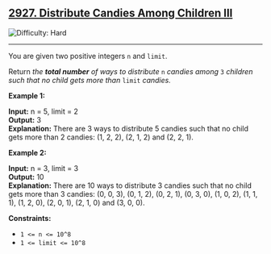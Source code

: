 ## [2927\. Distribute Candies Among Children III](https://leetcode.com/problems/distribute-candies-among-children-iii)

![Difficulty: Hard](https://img.shields.io/badge/Difficulty-Hard-red)

---

You are given two positive integers `n` and `limit`.

Return _the **total number** of ways to distribute_ `n` _candies among_ `3` _children such that no child gets more than_ `limit` _candies._

**Example 1:**

**Input:** n = 5, limit = 2  
**Output:** 3  
**Explanation:** There are 3 ways to distribute 5 candies such that no child gets more than 2 candies: (1, 2, 2), (2, 1, 2) and (2, 2, 1).

**Example 2:**

**Input:** n = 3, limit = 3  
**Output:** 10  
**Explanation:** There are 10 ways to distribute 3 candies such that no child gets more than 3 candies: (0, 0, 3), (0, 1, 2), (0, 2, 1), (0, 3, 0), (1, 0, 2), (1, 1, 1), (1, 2, 0), (2, 0, 1), (2, 1, 0) and (3, 0, 0).

**Constraints:**

- `1 <= n <= 10^8`
- `1 <= limit <= 10^8`
